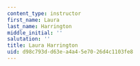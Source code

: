 ```yaml
---
content_type: instructor
first_name: Laura
last_name: Harrington
middle_initial: ''
salutation: ''
title: Laura Harrington
uid: d98c793d-d63e-a4a4-5e70-26d4c1103fe8
---
```

